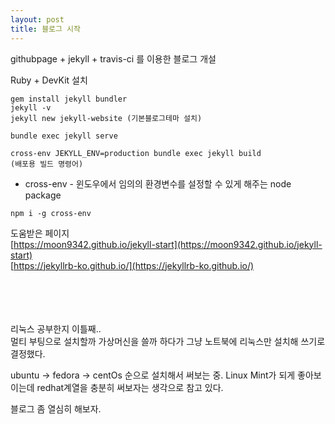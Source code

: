 ```yaml
---
layout: post
title: 블로그 시작
---
```


githubpage + jekyll + travis-ci 를 이용한 블로그 개설

Ruby + DevKit 설치
```
gem install jekyll bundler
jekyll -v
jekyll new jekyll-website (기본블로그테마 설치)

bundle exec jekyll serve

cross-env JEKYLL_ENV=production bundle exec jekyll build
(배포용 빌드 명령어)
```
* cross-env - 윈도우에서 임의의 환경변수를 설정할 수 있게 해주는 node package
```
npm i -g cross-env
```


도움받은 페이지  
[https://moon9342.github.io/jekyll-start](https://moon9342.github.io/jekyll-start)  
[https://jekyllrb-ko.github.io/](https://jekyllrb-ko.github.io/)

<br><br><br><br>
리눅스 공부한지 이틀째..  
멀티 부팅으로 설치할까 가상머신을 쓸까 하다가 그냥 노트북에 리눅스만 설치해 쓰기로 결정했다.

ubuntu -> fedora -> centOs 순으로 설치해서 써보는 중.
Linux Mint가 되게 좋아보이는데 redhat계열을 충분히 써보자는 생각으로 참고 있다.

블로그 좀 열심히 해보자.

